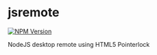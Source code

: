 # jsremote
[![NPM Version](http://img.shields.io/npm/v/jsremote.svg?style=flat)](https://www.npmjs.org/package/jsremote)

NodeJS desktop remote using HTML5 Pointerlock
